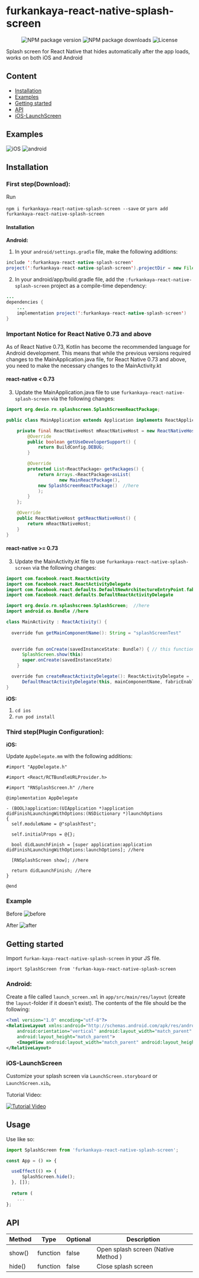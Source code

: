 # furkankaya-react-native-splash-screen


<p align="center" >
  <img alt="NPM package version" src="https://img.shields.io/npm/v/furkankaya-react-native-splash-screen?style=for-the-badge">

  <img alt="NPM package downloads" src="https://img.shields.io/npm/dt/furkankaya-react-native-splash-screen?style=for-the-badge">
 
  <img alt="License" src="https://img.shields.io/badge/license-MIT-blue.svg?style=for-the-badge" />
</p>

Splash screen for React Native that hides automatically after the app loads, works on both iOS and Android

## Content

- [Installation](#installation)
- [Examples](#examples)
- [Getting started](#getting-started)
- [API](#api)
- [iOS-LaunchScreen](#iOS-Launch-Screen-Create)


## Examples  
![iOS](https://github.com/FurkanKayaDev/react-native-splash-screen/assets/103508575/5eecfcff-dfa8-45f2-ae22-8eae0ad618e8)
![android](https://github.com/FurkanKayaDev/react-native-splash-screen/assets/103508575/813a9825-c4f5-406d-b9c3-5828416f2cf3)


## Installation

### First step(Download):
Run 

`npm i furkankaya-react-native-splash-screen --save` 
or
`yarn add furkankaya-react-native-splash-screen` 
#### Installation  

**Android:**

1. In your `android/settings.gradle` file, make the following additions:
```java
include ':furkankaya-react-native-splash-screen'   
project(':furkankaya-react-native-splash-screen').projectDir = new File(rootProject.projectDir, '../node_modules/furkankaya-react-native-splash-screen/android')
```

2. In your android/app/build.gradle file, add the `:furkankaya-react-native-splash-screen` project as a compile-time dependency:

```java
...
dependencies {
    ...
    implementation project(':furkankaya-react-native-splash-screen')
}
```

### Important Notice for React Native 0.73 and above
As of React Native 0.73, Kotlin has become the recommended language for Android development. This means that while the previous versions required changes to the MainApplication.java file, for React Native 0.73 and above, you need to make the necessary changes to the MainActivity.kt

#### react-native < 0.73 

3. Update the MainApplication.java file to use `furkankaya-react-native-splash-screen` via the following changes:


```java
import org.devio.rn.splashscreen.SplashScreenReactPackage; 

public class MainApplication extends Application implements ReactApplication {

    private final ReactNativeHost mReactNativeHost = new ReactNativeHost(this) {
        @Override
        public boolean getUseDeveloperSupport() {
            return BuildConfig.DEBUG;
        }

        @Override
        protected List<ReactPackage> getPackages() {
            return Arrays.<ReactPackage>asList(
                    new MainReactPackage(),
            new SplashScreenReactPackage()  //here
            );
        }
    };

    @Override
    public ReactNativeHost getReactNativeHost() {
        return mReactNativeHost;
    }
}
```

#### react-native >= 0.73

3. Update the MainActivity.kt file to use `furkankaya-react-native-splash-screen` via the following changes:

```java
import com.facebook.react.ReactActivity
import com.facebook.react.ReactActivityDelegate
import com.facebook.react.defaults.DefaultNewArchitectureEntryPoint.fabricEnabled
import com.facebook.react.defaults.DefaultReactActivityDelegate

import org.devio.rn.splashscreen.SplashScreen;  //here
import android.os.Bundle //here

class MainActivity : ReactActivity() {
 
  override fun getMainComponentName(): String = "splashScreenTest"

 
  override fun onCreate(savedInstanceState: Bundle?) { // this function 
      SplashScreen.show(this) 
      super.onCreate(savedInstanceState)
    }

  override fun createReactActivityDelegate(): ReactActivityDelegate =
      DefaultReactActivityDelegate(this, mainComponentName, fabricEnabled)
}

```

**iOS:**

1. `cd ios`
2. `run pod install`
 


### Third step(Plugin Configuration):

**iOS:**

Update `AppDelegate.mm` with the following additions:


```obj-c
#import "AppDelegate.h"

#import <React/RCTBundleURLProvider.h> 

#import "RNSplashScreen.h" //here

@implementation AppDelegate

- (BOOL)application:(UIApplication *)application didFinishLaunchingWithOptions:(NSDictionary *)launchOptions
{
  self.moduleName = @"splashTest";

  self.initialProps = @{};
  
  bool didLaunchFinish = [super application:application didFinishLaunchingWithOptions:launchOptions]; //here

  [RNSplashScreen show]; //here
  
  return didLaunchFinish; //here
}

@end

```

### Example

Before
![before](https://github.com/FurkanKayaDev/react-native-splash-screen/assets/103508575/2a4c1afc-3f6a-4943-98b4-76453912640f)


After
![after](https://github.com/FurkanKayaDev/react-native-splash-screen/assets/103508575/0ec8a935-feb6-4d07-aebf-b3a1d80bbbfe)


## Getting started  

Import `furkan-kaya-react-native-splash-screen` in your JS file.

`import SplashScreen from 'furkan-kaya-react-native-splash-screen`    

### Android:

Create a file called `launch_screen.xml` in `app/src/main/res/layout` (create the `layout`-folder if it doesn't exist). The contents of the file should be the following:

```xml
<?xml version="1.0" encoding="utf-8"?>
<RelativeLayout xmlns:android="http://schemas.android.com/apk/res/android"
    android:orientation="vertical" android:layout_width="match_parent"
    android:layout_height="match_parent">
    <ImageView android:layout_width="match_parent" android:layout_height="match_parent" android:src="@drawable/launch_screen" android:scaleType="centerCrop" />
</RelativeLayout>
```

### iOS-LaunchScreen    

Customize your splash screen via `LaunchScreen.storyboard` or `LaunchScreen.xib`。

Tutorial Video:



[![Tutorial Video](https://github.com/FurkanKayaDev/react-native-splash-screen/assets/103508575/07d2ac52-cd56-447b-9ebf-719fa8605cf3)](#iOS-Launch-Screen-Create)



## Usage

Use like so:

```javascript
import SplashScreen from 'furkankaya-react-native-splash-screen';

const App = () => {

  useEffect(() => {
      SplashScreen.hide();
  }, []);
  
  return (
    ...
};
```

## API


| Method | Type     | Optional | Description                         |
|--------|----------|----------|-------------------------------------|
| show() | function | false    | Open splash screen (Native Method ) |
| hide() | function | false    | Close splash screen                 |


